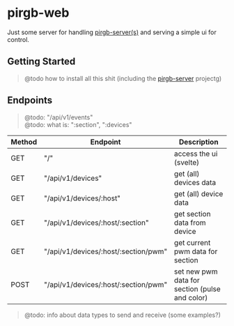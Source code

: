 # pirgb-web

Just some server for handling
[pirgb-server(s)](https://github.com/knackwurstking/pirgb-server.git)
and serving a simple ui for control.

## Getting Started

> @todo how to install all this shit (including the [pirgb-server](https://github.com/knackwurstking/pirgb-server.git) projectg)

## Endpoints

> @todo: "/api/v1/events"  
> @todo: what is: ":section", ":devices"

| Method | Endpoint                             | Description                                    |
| ------ | ------------------------------------ | ---------------------------------------------- |
| GET    | "/"                                  | access the ui (svelte)                         |
| GET    | "/api/v1/devices"                    | get (all) devices data                         |
| GET    | "/api/v1/devices/:host"              | get (all) device data                          |
| GET    | "/api/v1/devices/:host/:section"     | get section data from device                   |
| GET    | "/api/v1/devices/:host/:section/pwm" | get current pwm data for section               |
| POST   | "/api/v1/devices/:host/:section/pwm" | set new pwm data for section (pulse and color) |

> @todo: info about data types to send and receive (some examples?)
